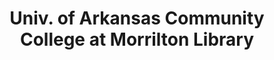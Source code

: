 ---
layout: repo
title: "Univ. of Arkansas Community College at Morrilton Library"
id: 1484
permalink: repos/1484/
---